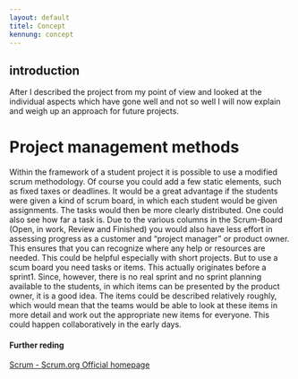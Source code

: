 ```yaml
---
layout: default
titel: Concept
kennung: concept
---
```


## introduction
After I described the project from my point of view and looked at the individual aspects which have
gone well and not so well I will now explain and weigh up an approach for future projects.

# Project management methods
Within the framework of a student project it is possible to use a modified scrum methodology. Of
course you could add a few static elements, such as fixed taxes or deadlines. It would be a great
advantage if the students were given a kind of scrum board, in which each student would be given
assignments. The tasks would then be more clearly distributed. One could also see how far a task is.
Due to the various columns in the Scrum-Board (Open, in work, Review and Finished) you would also
have less effort in assessing progress as a customer and “project manager” or product owner. This
ensures that you can recognize where any help or resources are needed. This could be helpful
especially with short projects.
But to use a scum board you need tasks or items. This actually originates before a sprint1. Since,
however, there is no real sprint and no sprint planning available to the students, in which items can
be presented by the product owner, it is a good idea. The items could be described relatively roughly,
which would mean that the teams would be able to look at these items in more detail and work out
the appropriate new items for everyone. This could happen collaboratively in the early days.

#### Further reding

[Scrum - Scrum.org Official homepage](http://www.scrum.org)
